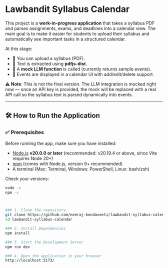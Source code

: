 # Lawbandit Syllabus Calendar  

This project is a **work-in-progress application** that takes a syllabus PDF and parses assignments, exams, and deadlines into a calendar view. The main goal is to make it easier for students to upload their syllabus and automatically see important tasks in a structured calendar.  

At this stage:  
- 📂 You can upload a syllabus (PDF).  
- 🧾 Text is extracted using **pdfjs-dist**.  
- 🤖 A **mock LLM function** is called (currently returns sample events).  
- 📅 Events are displayed in a calendar UI with add/edit/delete support.  

⚠️ **Note**: This is not the final version. The LLM integration is mocked right now — once an API key is provided, the mock will be replaced with a real API call so the syllabus text is parsed dynamically into events.  

---

## 🛠️ How to Run the Application  

### ✅ Prerequisites  
Before running the app, make sure you have installed:  
- [Node.js](https://nodejs.org/) **v20.0.0 or later** (recommended: v20.19.4 or above, since Vite requires Node 20+)  
- [npm](https://www.npmjs.com/) (comes with Node.js, version 9+ recommended)  
- A terminal (Mac: Terminal, Windows: PowerShell, Linux: bash/zsh)  

Check your versions:  
```bash
node -v
npm -v



### 1. Clone the repository  
git clone https://github.com/neeraj-kondaveeti/lawbandit-syllabus-calendar.git
cd lawbandit-syllabus-calendar

### 2. Install Dependencies 
npm install

### 3. Start the Development Server 
npm run dev

### 4. Open the application in your browser 
http://localhost:5173/



